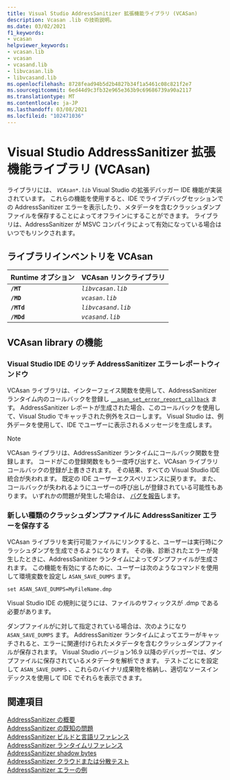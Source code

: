 ```yaml
---
title: Visual Studio AddressSanitizer 拡張機能ライブラリ (VCASan)
description: Vcasan .lib の技術説明。
ms.date: 03/02/2021
f1_keywords:
- vcasan
helpviewer_keywords:
- vcasan.lib
- vcasan
- vcasand.lib
- libvcasan.lib
- libvcasand.lib
ms.openlocfilehash: 8728fead94b5d2b4827b34f1a5461c08c821f2e7
ms.sourcegitcommit: 6ed44d9c3fb32e965e363b9c69686739a90a2117
ms.translationtype: MT
ms.contentlocale: ja-JP
ms.lasthandoff: 03/08/2021
ms.locfileid: "102471036"
---
```

# <a name="visual-studio-addresssanitizer-extended-functionality-library-vcasan"></a>Visual Studio AddressSanitizer 拡張機能ライブラリ (VCAsan)

ライブラリには、 *`VCAsan*.lib`* Visual Studio の拡張デバッガー IDE 機能が実装されています。 これらの機能を使用すると、IDE でライブデバッグセッションでの AddressSanitizer エラーを表示したり、メタデータを含むクラッシュダンプファイルを保存することによってオフラインにすることができます。 ライブラリは、AddressSanitizer が MSVC コンパイラによって有効になっている場合はいつでもリンクされます。

## <a name="vcasan-library-inventory"></a>ライブラリインベントリを VCAsan

| Runtime オプション | VCAsan リンクライブラリ  |
|---------------|----------------------|
| **`/MT`**           | *`libvcasan.lib`*        |
| **`/MD`**           | *`vcasan.lib`*           |
| **`/MTd`**          | *`libvcasand.lib`*       |
| **`/MDd`**          | *`vcasand.lib`*          |

## <a name="vcasan-library-features"></a>VCAsan library の機能

### <a name="rich-addresssanitizer-error-report-window-in-visual-studio-ide"></a>Visual Studio IDE のリッチ AddressSanitizer エラーレポートウィンドウ

VCAsan ライブラリは、インターフェイス関数を使用して、AddressSanitizer ランタイム内のコールバックを登録し [`__asan_set_error_report_callback`](https://github.com/llvm/llvm-project/blob/1ba5ea67a30170053964a28f2f47aea4bb7f5ff1/compiler-rt/include/sanitizer/asan_interface.h#L256) ます。 AddressSanitizer レポートが生成された場合、このコールバックを使用して、Visual Studio でキャッチされた例外をスローします。 Visual Studio は、例外データを使用して、IDE でユーザーに表示されるメッセージを生成します。

> [!NOTE]
> VCAsan ライブラリは、AddressSanitizer ランタイムにコールバック関数を登録します。 コードがこの登録関数をもう一度呼び出すと、VCAsan ライブラリコールバックの登録が上書きされます。 その結果、すべての Visual Studio IDE 統合が失われます。 既定の IDE ユーザーエクスペリエンスに戻ります。 また、コールバックが失われるようにユーザーの呼び出しが登録されている可能性もあります。 いずれかの問題が発生した場合は、 [バグを報告](https://aka.ms/feedback/report?space=62)します。

### <a name="save-addresssanitizer-errors-in-a-new-type-of-crash-dump-file"></a>新しい種類のクラッシュダンプファイルに AddressSanitizer エラーを保存する

VCAsan ライブラリを実行可能ファイルにリンクすると、ユーザーは実行時にクラッシュダンプを生成できるようになります。 その後、診断されたエラーが発生したときに、AddressSanitizer ランタイムによってダンプファイルが生成されます。 この機能を有効にするために、ユーザーは次のようなコマンドを使用して環境変数を設定し `ASAN_SAVE_DUMPS` ます。

`set ASAN_SAVE_DUMPS=MyFileName.dmp`

Visual Studio IDE の規則に従うには、ファイルのサフィックスが .dmp である必要があります。

ダンプファイルがに対して指定されている場合は、次のようになり `ASAN_SAVE_DUMPS` ます。 AddressSanitizer ランタイムによってエラーがキャッチされると、エラーに関連付けられたメタデータを含むクラッシュダンプファイルが保存されます。 Visual Studio バージョン16.9 以降のデバッガーでは、ダンプファイルに保存されているメタデータを解析できます。 テストごとにを設定して `ASAN_SAVE_DUMPS` 、これらのバイナリ成果物を格納し、適切なソースインデックスを使用して IDE でそれらを表示できます。

## <a name="see-also"></a>関連項目

[AddressSanitizer の概要](./asan.md)\
[AddressSanitizer の既知の問題](./asan-known-issues.md)\
[AddressSanitizer ビルドと言語リファレンス](./asan-building.md)\
[AddressSanitizer ランタイムリファレンス](./asan-runtime.md)\
[AddressSanitizer shadow bytes](./asan-shadow-bytes.md)\
[AddressSanitizer クラウドまたは分散テスト](./asan-offline-crash-dumps.md)\
[AddressSanitizer エラーの例](./asan-error-examples.md)
